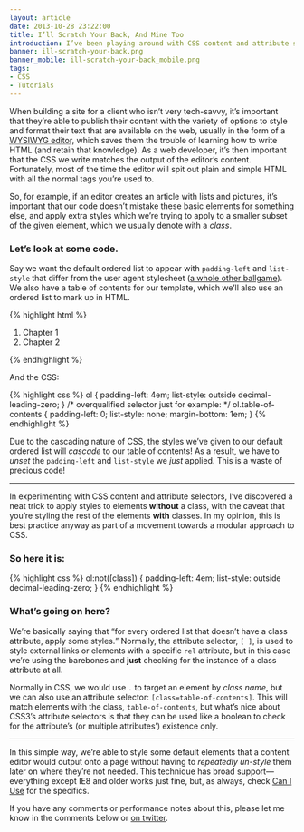 ```yaml
---
layout: article
date: 2013-10-28 23:22:00
title: I’ll Scratch Your Back, And Mine Too
introduction: I’ve been playing around with CSS content and attribute selectors recently, and came across a useful trick for styling default elements.
banner: ill-scratch-your-back.png
banner_mobile: ill-scratch-your-back_mobile.png
tags:
- CSS
- Tutorials
---
```


When building a site for a client who isn’t very tech-savvy, it’s important that they’re able to publish their content with the variety of options to style and format their text that are available on the web, usually in the form of a <abbr title="What You See Is What You Get">WYSIWYG editor</abbr>, which saves them the trouble of learning how to write HTML (and retain that knowledge). As a web developer, it’s then important that the CSS we write matches the output of the editor’s content. Fortunately, most of the time the editor will spit out plain and simple HTML with all the normal tags you’re used to.

So, for example, if an editor creates an article with lists and pictures, it’s important that our code doesn’t mistake these basic elements for something else, and apply extra styles which we’re trying to apply to a smaller subset of the given element, which we usually denote with a <dfn title="A class is a label which is assigned to element(s) to distinguish it from like elements.">class</dfn>.

### Let’s look at some code.

Say we want the default ordered list to appear with <code>padding-left</code> and <code>list-style</code> that differ from the user agent stylesheet ([a whole other ballgame](http://necolas.github.io/normalize.css/)). We also have a table of contents for our template, which we’ll also use an ordered list to mark up in HTML.

{% highlight html %}
<ol class="table-of-contents">
    <li>Chapter 1</li>
    <li>Chapter 2</li>
</ol>
{% endhighlight %}

And the CSS:

{% highlight css %}
ol {
	padding-left: 4em;
    list-style: outside decimal-leading-zero;
}
/* overqualified selector just for example: */
ol.table-of-contents {
    padding-left: 0;
    list-style: none;
    margin-bottom: 1em;
}
{% endhighlight %}

Due to the cascading nature of CSS, the styles we’ve given to our default ordered list will *cascade* to our table of contents! As a result, we have to *unset* the <code>padding-left</code> and <code>list-style</code> we *just* applied. This is a waste of precious code!

--------

In experimenting with CSS content and attribute selectors, I’ve discovered a neat trick to apply styles to elements **without** a class, with the caveat that you’re styling the rest of the elements **with** classes. In my opinion, this is best practice anyway as part of a movement towards a modular approach to CSS.

### So here it is:

{% highlight css %}
ol:not([class]) {
	padding-left: 4em;
    list-style: outside decimal-leading-zero;
}
{% endhighlight %}

### What’s going on here?

We’re basically saying that <q>for every ordered list that doesn’t have a class attribute, apply some styles.</q> Normally, the attribute selector, <code>[ ]</code>, is used to style external links or elements with a specific <code>rel</code> attribute, but in this case we’re using the barebones and **just** checking for the instance of a class attribute at all.

Normally in CSS, we would use <code>.</code> to target an element by *class name*, but we can also use an attribute selector: <code>[class=table-of-contents]</code>. This will match elements with the class, <code>table-of-contents</code>, but what’s nice about CSS3’s attribute selectors is that they can be used like a boolean to check for the attribute’s (or multiple attributes’) existence only.

--------

In this simple way, we’re able to style some default elements that a content editor would output onto a page without having to *repeatedly un-style* them later on where they’re not needed. This technique has broad support—everything except IE8 and older works just fine, but, as always, check [Can I Use](http://caniuse.com/#search=not) for the specifics.

If you have any comments or performance notes about this, please let me know in the comments below or [on twitter](http://twitter.com/iamchrisburnell).
